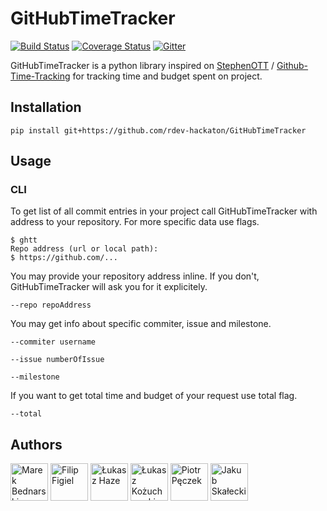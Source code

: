 # GitHubTimeTracker

[![Build Status](https://travis-ci.org/rdev-hackaton/GitHubTimeTracker.svg?branch=master)](https://travis-ci.org/rdev-hackaton/GitHubTimeTracker)
[![Coverage Status](https://coveralls.io/repos/rdev-hackaton/GitHubTimeTracker/badge.svg?branch=master&service=github)](https://coveralls.io/github/rdev-hackaton/GitHubTimeTracker?branch=master)
[![Gitter](https://badges.gitter.im/Join%20Chat.svg)](https://gitter.im/rdev-hackaton/GitHubTimeTracker?utm_source=badge&utm_medium=badge&utm_campaign=pr-badge&utm_content=badge)

GitHubTimeTracker is a python library inspired on [StephenOTT](https://github.com/StephenOTT) / [Github-Time-Tracking](https://github.com/StephenOTT/GitHub-Time-Tracking#time-tracking-usage-patterns)
for tracking time and budget spent on project.

## Installation
    pip install git+https://github.com/rdev-hackaton/GitHubTimeTracker
## Usage

### CLI
To get list of all commit entries in your project call GitHubTimeTracker with address to your repository. For more specific data use flags.

    $ ghtt
    Repo address (url or local path):
    $ https://github.com/...
    
You may provide your repository address inline. If you don't, GitHubTimeTracker will ask you for it explicitely.

    --repo repoAddress

You may get info about specific commiter, issue and milestone.

    --commiter username

    --issue numberOfIssue
    
    --milestone
    
If you want to get total time and budget of your request use total flag.

    --total

## Authors

[<img alt="Marek Bednarski" src="https://avatars2.githubusercontent.com/u/13423250" height="60px">](https://github.com/b-me)
[<img alt="Filip Figiel" src="https://avatars1.githubusercontent.com/u/4096683" height="60px">](https://github.com/megapctr)
[<img alt="Łukasz Haze" src="https://avatars1.githubusercontent.com/u/2180285" height="60px">](https://github.com/lhaze)
[<img alt="Łukasz Kożuchowski" src="https://avatars3.githubusercontent.com/u/1458848" height="60px">](https://github.com/evalapply)
[<img alt="Piotr Pęczek" src="https://avatars0.githubusercontent.com/u/2931838" height="60px">](https://github.com/ppeczek)
[<img alt="Jakub Skałecki" src="https://avatars3.githubusercontent.com/u/3935986" height="60px">](https://github.com/Valian)
